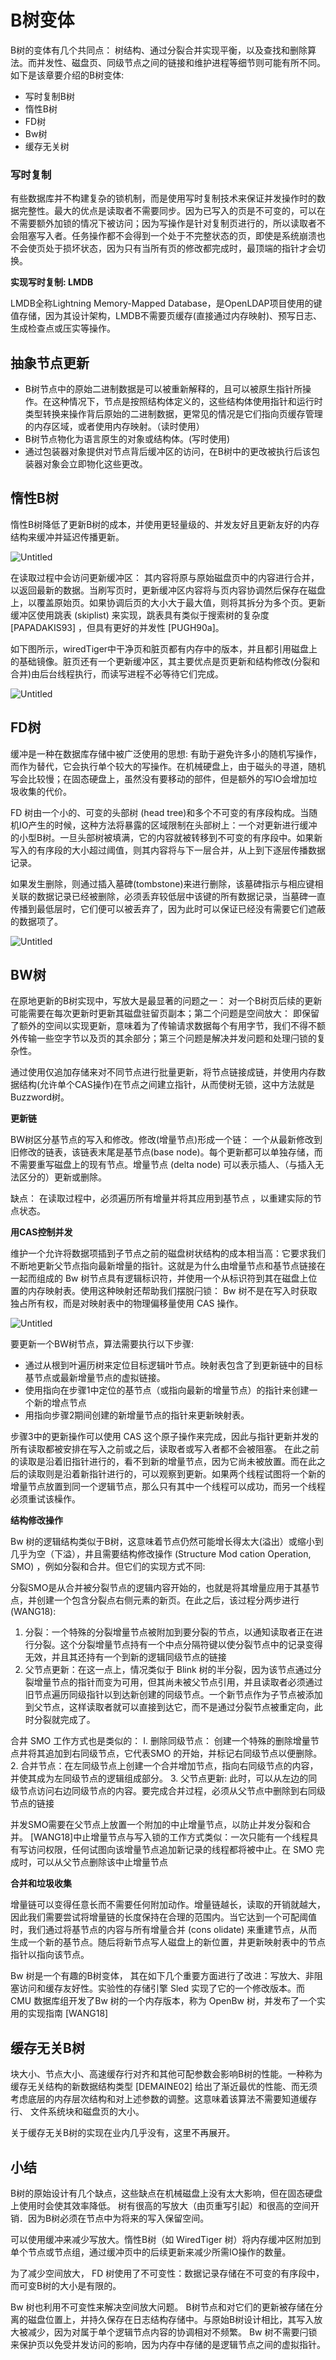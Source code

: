 # B树变体

B树的变体有几个共同点： 树结构、通过分裂合并实现平衡，以及查找和删除算法。而并发性、磁盘页、同级节点之间的链接和维护进程等细节则可能有所不同。如下是该章要介绍的B树变体:

- 写时复制B树
- 惰性B树
- FD树
- Bw树
- 缓存无关树

### 写时复制

有些数据库并不构建复杂的锁机制，而是使用写时复制技术来保证并发操作时的数据完整性。最大的优点是读取者不需要同步。因为已写入的页是不可变的，可以在不需要额外加锁的情况下被访问；因为写操作是针对复制页进行的，所以读取者不会阻塞写入者。任务操作都不会得到一个处于不完整状态的页，即使是系统崩溃也不会使页处于损坏状态，因为只有当所有页的修改都完成时，最顶端的指针才会切换。

**实现写时复制: LMDB**

LMDB全称Lightning Memory-Mapped Database，是OpenLDAP项目使用的键值存储，因为其设计架构，LMDB不需要页缓存(直接通过内存映射)、预写日志、生成检查点或压实等操作。

## 抽象节点更新

- B树节点中的原始二进制数据是可以被重新解释的，且可以被原生指针所操作。在这种情况下，节点是按照结构体定义的，这些结构体使用指针和运行时类型转换来操作背后原始的二进制数据，更常见的情况是它们指向页缓存管理的内存区域，或者使用内存映射。（读时使用）
- B树节点物化为语言原生的对象或结构体。(写时使用)
- 通过包装器对象提供对节点背后缓冲区的访问，在B树中的更改被执行后该包装器对象会立即物化这些更改。

## 惰性B树

惰性B树降低了更新B树的成本，并使用更轻量级的、并发友好且更新友好的内存结构来缓冲并延迟传播更新。

![Untitled](B%E6%A0%91%E5%8F%98%E4%BD%93%20b41bcbf40e1045c7b993cbc83b453de7/Untitled.png)

在读取过程中会访问更新缓冲区： 其内容将原与原始磁盘页中的内容进行合并，以返回最新的数据。当刷写页时，更新缓冲区内容将与页内容协调然后保存在磁盘上，以覆盖原始页。如果协调后页的大小大于最大值，则将其拆分为多个页。更新缓冲区使用跳表 (skiplist) 来实现，跳表具有类似于搜索树的复杂度 [PAPADAKIS93] ，但具有更好的并发性 [PUGH90a]。

如下图所示，wiredTiger中干净页和脏页都有内存中的版本，并且都引用磁盘上的基础镜像。脏页还有一个更新缓冲区，其主要优点是页更新和结构修改(分裂和合并)由后台线程执行，而读写进程不必等待它们完成。

![Untitled](B%E6%A0%91%E5%8F%98%E4%BD%93%20b41bcbf40e1045c7b993cbc83b453de7/Untitled%201.png)

## FD树

缓冲是一种在数据库存储中被广泛使用的思想: 有助于避免许多小的随机写操作，而作为替代，它会执行单个较大的写操作。在机械硬盘上，由于磁头的寻道，随机写会比较慢；在固态硬盘上，虽然没有要移动的部件，但是额外的写IO会增加垃圾收集的代价。

FD 树由一个小的、可变的头部树 (head tree)和多个不可变的有序段构成。当随机IO产生的时候，这种方法将暴露的区域限制在头部树上：一个对更新进行缓冲的小型B树。一旦头部树被填满，它的内容就被转移到不可变的有序段中。如果新写入的有序段的大小超过阈值，则其内容将与下一层合并，从上到下逐层传播数据记录。

如果发生删除，则通过插入墓碑(tombstone)来进行删除，该墓碑指示与相应键相关联的数据记录已经被删除，必须丢弃较低层中该键的所有数据记录，当墓碑一直传播到最低层时，它们便可以被丢弃了，因为此时可以保证已经没有需要它们遮蔽的数据项了。

![Untitled](B%E6%A0%91%E5%8F%98%E4%BD%93%20b41bcbf40e1045c7b993cbc83b453de7/Untitled%202.png)

## BW树

在原地更新的B树实现中，写放大是最显著的问题之一： 对一个B树页后续的更新可能需要在每次更新时更新其磁盘驻留页副本；第二个问题是空间放大： 即保留了额外的空间以实现更新，意味着为了传输请求数据每个有用字节，我们不得不额外传输一些空字节以及页的其余部分；第三个问题是解决并发问题和处理闩锁的复杂性。

通过使用仅追加存储来对不同节点进行批量更新，将节点链接成链，并使用内存数据结构(允许单个CAS操作)在节点之间建立指针，从而使树无锁，这中方法就是Buzzword树。

**更新链**

BW树区分基节点的写入和修改。修改(增量节点)形成一个链： 一个从最新修改到旧修改的链表，该链表末尾是基节点(base node)。每个更新都可以单独存储，而不需要重写磁盘上的现有节点。增量节点 (delta node) 可以表示插人、（与插入无法区分的）更新或删除。

缺点： 在读取过程中，必须遍历所有增量并将其应用到基节点 ，以重建实际的节点状态。

**用CAS控制并发**

维护一个允许将数据项插到子节点之前的磁盘树状结构的成本相当高：它要求我们不断地更新父节点指向最新增量的指针。这就是为什么由增量节点和基节点链接在一起而组成的 Bw 树节点具有逻辑标识符，并使用一个从标识符到其在磁盘上位置的内存映射表。使用这种映射还帮助我们摆脱闩锁： Bw 树不是在写入时获取独占所有权，而是对映射表中的物理偏移量使用 CAS 操作。

![Untitled](B%E6%A0%91%E5%8F%98%E4%BD%93%20b41bcbf40e1045c7b993cbc83b453de7/Untitled%203.png)

要更新一个BW树节点，算法需要执行以下步骤:

- 通过从根到叶遍历树来定位目标逻辑叶节点。映射表包含了到更新链中的目标基节点或最新增量节点的虚拟链接。
- 使用指向在步骤1中定位的基节点（或指向最新的增量节点）的指针来创建一个新的增点节点
- 用指向步骤2期间创建的新增量节点的指针来更新映射表。

步骤3中的更新操作可以使用 CAS 这个原子操作来完成，因此与指针更新并发的所有读取都被安排在写入之前或之后，读取者或写入者都不会被阻塞。 在此之前的读取是沿着旧指针进行的，看不到新的增量节点，因为它尚未被放置。而在此之后的读取则是沿着新指针进行的，可以观察到更新。如果两个线程试图将一个新的增量节点放置到同一个逻辑节点，那么只有其中一个线程可以成功，而另一个线程必须重试该橾作。

**结构修改操作**

Bw 树的逻辑结构类似于B树，这意味着节点仍然可能增长得太大(溢出）或缩小到几乎为空（下溢），井且需要结构修改操作 (Structure Mod cation Operation, SMO) ，例如分裂和合井。但它们的实现方式不同:

分裂SMO是从合并被分裂节点的逻辑内容开始的，也就是将其增量应用于其基节点，并创建一个包含分裂点右侧元素的新页。在此之后，该过程分两步进行 (WANG18):
1. 分裂：一个特殊的分裂增量节点被附加到要分裂的节点，以通知读取者正在进行分裂。这个分裂增量节点持有一个中点分隔符键以使分裂节点中的记录变得无效，并且其还持有一个到新的逻辑同级节点的链接
2. 父节点更新：在这一点上，情况类似于 Blink 树的半分裂，因为该节点通过分裂增量节点的指针而变为可用，但其尚未被父节点引用，并且读取者必须通过旧节点遍历同级指针以到达新创建的同级节点。一个新节点作为子节点被添加到父节点，这样读取者就可以直接到达它，而不是通过分裂节点被重定向，此时分裂就完成了。

合井 SMO 工作方式也是类似的：
I. 删除同级节点： 创建一个特殊的删除增量节点井将其追加到右同级节点，它代表SMO 的开始，并标记右同级节点以便删除。
2. 合并节点：在左同级节点上创建一个合并增加节点，指向右同级节点的内容，并使其成为左同级节点的逻辑组成部分。
3. 父节点更新: 此时，可以从左边的同级节点访问右边同级节点的内容。要完成合并过程，必须从父节点中删除到右同级节点的链接

并发SMO需要在父节点上放置一个附加的中止增量节点，以防止并发分裂和合并。 [WANG18]中止增量节点与写入锁的工作方式类似：一次只能有一个线程具有写访问权限，任何试图向该增量节点追加新记录的线程都将被中止。在 SMO 完成时，可以从父节点删除该中止增量节点

**合并和垃圾收集**

增量链可以变得任意长而不需要任何附加动作。增量链越长，读取的开销就越大，因此我们需要尝试将增量链的长度保持在合理的范围内。当它达到一个可配阈值时，我们通过将基节点的内容与所有增量合并 (cons olidate) 来重建节点，从而生成一个新的基节点。随后将新节点写人磁盘上的新位置，井更新映射表中的节点指针以指向该节点。

Bw 树是一个有趣的B树变体， 其在如下几个重要方面进行了改进：写放大、非阻塞访问和缓存友好性。实验性的存储引擎 Sled 实现了它的一个修改版本。而 CMU 数据库组开发了Bw 树的一个内存版本，称为 OpenBw 树，并发布了一个实用的实现指南 [WANG18]

## 缓存无关B树

块大小、节点大小、高速缓存行对齐和其他可配参数会影响B树的性能。一种称为缓存无关结构的新数据结构类型 [DEMAINE02] 给出了渐近最优的性能、而无须考虑底层的内存层次结构和对上述参数的调整。这意味着该算法不需要知道缓存行、 文件系统块和磁盘页的大小。

关于缓存无关B树的实现在业内几乎没有，这里不再展开。

## 小结

B树的原始设计有几个缺点，这些缺点在机械磁盘上没有太大影响，但在固态硬盘上使用时会使其效率降低。 树有很高的写放大（由页重写引起）和很高的空间开销．因为B树必须在节点中为将来的写入保留空间。

可以使用缓冲来减少写放大。惰性B树（如 WiredTiger 树）将内存缓冲区附加到单个节点或节点组，通过缓冲页中的后续更新来减少所需IO操作的数量。

为了减少空间放大， FD 树使用了不可变性：数据记录存储在不可变的有序段中，而可变B树的大小是有限的。

Bw 树也利用不可变性来解决空间放大问题。 B树节点和对它们的更新被存储在分离的磁盘位置上，并持久保存在日志结构存储中。与原始B树设计相比，其写入放大被减少，因为对属于单个逻辑节点内容的协调相对不频繁。 Bw 树不需要闩锁来保护页以免受并发访问的影响，因为内存中存储的是逻辑节点之间的虚拟指针。